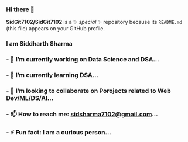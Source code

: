 ### Hi there 👋


**SidGit7102/SidGit7102** is a ✨ _special_ ✨ repository because its `README.md` (this file) appears on your GitHub profile.
###
### I am Siddharth Sharma
### - 🔭 I’m currently working on Data Science and DSA...
### - 🌱 I’m currently learning DSA...
### - 👯 I’m looking to collaborate on Porojects related to Web Dev/ML/DS/AI...
### - 📫 How to reach me: sidsharma7102@gmail.com...
### - ⚡ Fun fact: I am a curious person...

